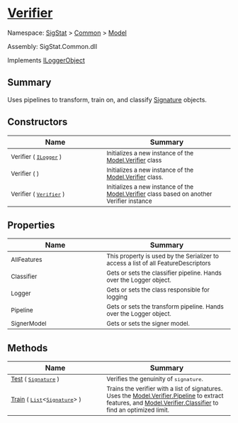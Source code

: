 # [Verifier](./Verifier.md)

Namespace: [SigStat]() > [Common](./../README.md) > [Model](./README.md)

Assembly: SigStat.Common.dll

Implements [ILoggerObject](./../ILoggerObject.md)

## Summary
Uses pipelines to transform, train on, and classify [Signature](https://github.com/hargitomi97/sigstat/blob/master/docs/md/SigStat/Common/Signature.md) objects.

## Constructors

| Name | Summary | 
| --- | --- | 
| <sub>Verifier ( [`ILogger`](https://docs.microsoft.com/en-us/dotnet/api/Microsoft.Extensions.Logging.ILogger) )</sub><div style="width: 200px">| <sub>Initializes a new instance of the [Model.Verifier](https://github.com/hargitomi97/sigstat/blob/master/docs/md/SigStat/Common/Model/Verifier.md) class</sub><div style="width: 200px">| <br>
| <sub>Verifier (  )</sub><div style="width: 200px">| <sub>Initializes a new instance of the [Model.Verifier](https://github.com/hargitomi97/sigstat/blob/master/docs/md/SigStat/Common/Model/Verifier.md) class.</sub><div style="width: 200px">| <br>
| <sub>Verifier ( [`Verifier`](./Verifier.md) )</sub><div style="width: 200px">| <sub>Initializes a new instance of the [Model.Verifier](https://github.com/hargitomi97/sigstat/blob/master/docs/md/SigStat/Common/Model/Verifier.md) class based on another Verifier instance</sub><div style="width: 200px">| <br>


## Properties

| Name | Summary | 
| --- | --- | 
| <sub>AllFeatures</sub><div style="width: 200px">| <sub>This property is used by the Serializer to access a list of all FeatureDescriptors</sub><div style="width: 200px">| <br>
| <sub>Classifier</sub><div style="width: 200px">| <sub>Gets or sets the classifier pipeline. Hands over the Logger object.</sub><div style="width: 200px">| <br>
| <sub>Logger</sub><div style="width: 200px">| <sub>Gets or sets the class responsible for logging</sub><div style="width: 200px">| <br>
| <sub>Pipeline</sub><div style="width: 200px">| <sub>Gets or sets the transform pipeline. Hands over the Logger object.</sub><div style="width: 200px">| <br>
| <sub>SignerModel</sub><div style="width: 200px">| <sub>Gets or sets the signer model.</sub><div style="width: 200px">| <br>


## Methods

| Name | Summary | 
| --- | --- | 
| <sub>[Test](./Methods/Verifier-100664117.md) ( [`Signature`](./../Signature.md) )</sub><div style="width: 200px">| <sub>Verifies the genuinity of `signature`.</sub><div style="width: 200px">| <br>
| <sub>[Train](./Methods/Verifier-100664116.md) ( [`List`](https://docs.microsoft.com/en-us/dotnet/api/System.Collections.Generic.List-1)\<[`Signature`](./../Signature.md)> )</sub><div style="width: 200px">| <sub>Trains the verifier with a list of signatures. Uses the [Model.Verifier.Pipeline](https://github.com/hargitomi97/sigstat/blob/master/docs/md/SigStat/Common/Model/Verifier.md) to extract features,  and [Model.Verifier.Classifier](https://github.com/hargitomi97/sigstat/blob/master/docs/md/SigStat/Common/Model/Verifier.md) to find an optimized limit.</sub><div style="width: 200px">| <br>


